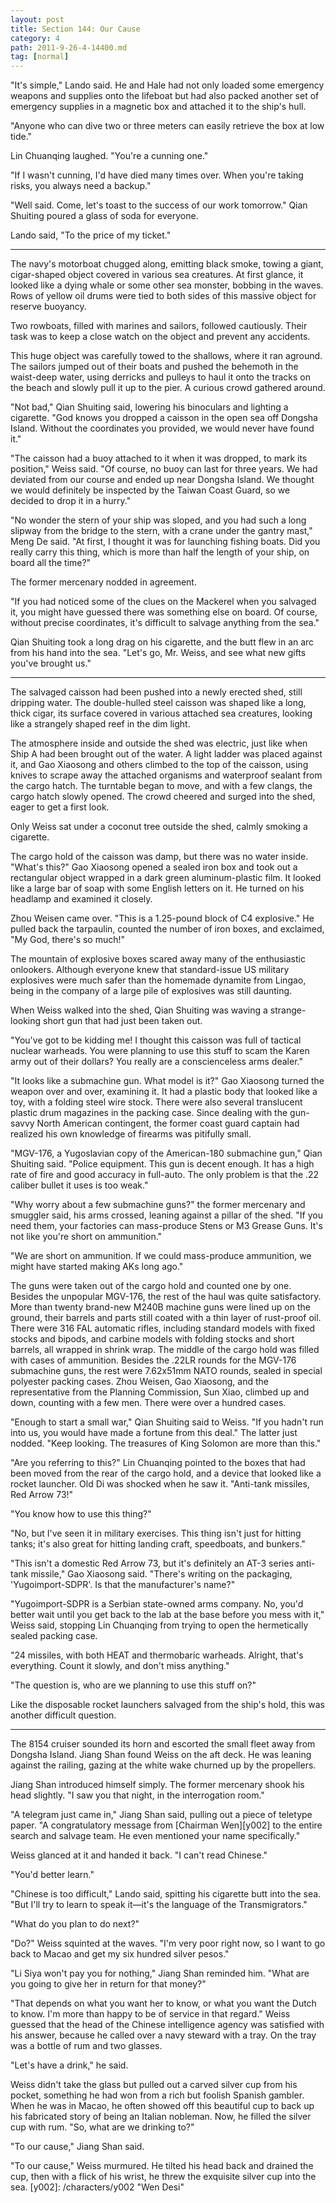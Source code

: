 ```yaml
---
layout: post
title: Section 144: Our Cause
category: 4
path: 2011-9-26-4-14400.md
tag: [normal]
---
```


"It's simple," Lando said. He and Hale had not only loaded some emergency weapons and supplies onto the lifeboat but had also packed another set of emergency supplies in a magnetic box and attached it to the ship's hull.

"Anyone who can dive two or three meters can easily retrieve the box at low tide."

Lin Chuanqing laughed. "You're a cunning one."

"If I wasn't cunning, I'd have died many times over. When you're taking risks, you always need a backup."

"Well said. Come, let's toast to the success of our work tomorrow." Qian Shuiting poured a glass of soda for everyone.

Lando said, "To the price of my ticket."

---

The navy's motorboat chugged along, emitting black smoke, towing a giant, cigar-shaped object covered in various sea creatures. At first glance, it looked like a dying whale or some other sea monster, bobbing in the waves. Rows of yellow oil drums were tied to both sides of this massive object for reserve buoyancy.

Two rowboats, filled with marines and sailors, followed cautiously. Their task was to keep a close watch on the object and prevent any accidents.

This huge object was carefully towed to the shallows, where it ran aground. The sailors jumped out of their boats and pushed the behemoth in the waist-deep water, using derricks and pulleys to haul it onto the tracks on the beach and slowly pull it up to the pier. A curious crowd gathered around.

"Not bad," Qian Shuiting said, lowering his binoculars and lighting a cigarette. "God knows you dropped a caisson in the open sea off Dongsha Island. Without the coordinates you provided, we would never have found it."

"The caisson had a buoy attached to it when it was dropped, to mark its position," Weiss said. "Of course, no buoy can last for three years. We had deviated from our course and ended up near Dongsha Island. We thought we would definitely be inspected by the Taiwan Coast Guard, so we decided to drop it in a hurry."

"No wonder the stern of your ship was sloped, and you had such a long slipway from the bridge to the stern, with a crane under the gantry mast," Meng De said. "At first, I thought it was for launching fishing boats. Did you really carry this thing, which is more than half the length of your ship, on board all the time?"

The former mercenary nodded in agreement.

"If you had noticed some of the clues on the Mackerel when you salvaged it, you might have guessed there was something else on board. Of course, without precise coordinates, it's difficult to salvage anything from the sea."

Qian Shuiting took a long drag on his cigarette, and the butt flew in an arc from his hand into the sea. "Let's go, Mr. Weiss, and see what new gifts you've brought us."

---

The salvaged caisson had been pushed into a newly erected shed, still dripping water. The double-hulled steel caisson was shaped like a long, thick cigar, its surface covered in various attached sea creatures, looking like a strangely shaped reef in the dim light.

The atmosphere inside and outside the shed was electric, just like when Ship A had been brought out of the water. A light ladder was placed against it, and Gao Xiaosong and others climbed to the top of the caisson, using knives to scrape away the attached organisms and waterproof sealant from the cargo hatch. The turntable began to move, and with a few clangs, the cargo hatch slowly opened. The crowd cheered and surged into the shed, eager to get a first look.

Only Weiss sat under a coconut tree outside the shed, calmly smoking a cigarette.

The cargo hold of the caisson was damp, but there was no water inside. "What's this?" Gao Xiaosong opened a sealed iron box and took out a rectangular object wrapped in a dark green aluminum-plastic film. It looked like a large bar of soap with some English letters on it. He turned on his headlamp and examined it closely.

Zhou Weisen came over. "This is a 1.25-pound block of C4 explosive." He pulled back the tarpaulin, counted the number of iron boxes, and exclaimed, "My God, there's so much!"

The mountain of explosive boxes scared away many of the enthusiastic onlookers. Although everyone knew that standard-issue US military explosives were much safer than the homemade dynamite from Lingao, being in the company of a large pile of explosives was still daunting.

When Weiss walked into the shed, Qian Shuiting was waving a strange-looking short gun that had just been taken out.

"You've got to be kidding me! I thought this caisson was full of tactical nuclear warheads. You were planning to use this stuff to scam the Karen army out of their dollars? You really are a conscienceless arms dealer."

"It looks like a submachine gun. What model is it?" Gao Xiaosong turned the weapon over and over, examining it. It had a plastic body that looked like a toy, with a folding steel wire stock. There were also several translucent plastic drum magazines in the packing case. Since dealing with the gun-savvy North American contingent, the former coast guard captain had realized his own knowledge of firearms was pitifully small.

"MGV-176, a Yugoslavian copy of the American-180 submachine gun," Qian Shuiting said. "Police equipment. This gun is decent enough. It has a high rate of fire and good accuracy in full-auto. The only problem is that the .22 caliber bullet it uses is too weak."

"Why worry about a few submachine guns?" the former mercenary and smuggler said, his arms crossed, leaning against a pillar of the shed. "If you need them, your factories can mass-produce Stens or M3 Grease Guns. It's not like you're short on ammunition."

"We are short on ammunition. If we could mass-produce ammunition, we might have started making AKs long ago."

The guns were taken out of the cargo hold and counted one by one. Besides the unpopular MGV-176, the rest of the haul was quite satisfactory. More than twenty brand-new M240B machine guns were lined up on the ground, their barrels and parts still coated with a thin layer of rust-proof oil. There were 316 FAL automatic rifles, including standard models with fixed stocks and bipods, and carbine models with folding stocks and short barrels, all wrapped in shrink wrap. The middle of the cargo hold was filled with cases of ammunition. Besides the .22LR rounds for the MGV-176 submachine guns, the rest were 7.62x51mm NATO rounds, sealed in special polyester packing cases. Zhou Weisen, Gao Xiaosong, and the representative from the Planning Commission, Sun Xiao, climbed up and down, counting with a few men. There were over a hundred cases.

"Enough to start a small war," Qian Shuiting said to Weiss. "If you hadn't run into us, you would have made a fortune from this deal." The latter just nodded. "Keep looking. The treasures of King Solomon are more than this."

"Are you referring to this?" Lin Chuanqing pointed to the boxes that had been moved from the rear of the cargo hold, and a device that looked like a rocket launcher. Old Di was shocked when he saw it. "Anti-tank missiles, Red Arrow 73!"

"You know how to use this thing?"

"No, but I've seen it in military exercises. This thing isn't just for hitting tanks; it's also great for hitting landing craft, speedboats, and bunkers."

"This isn't a domestic Red Arrow 73, but it's definitely an AT-3 series anti-tank missile," Gao Xiaosong said. "There's writing on the packaging, 'Yugoimport-SDPR'. Is that the manufacturer's name?"

"Yugoimport-SDPR is a Serbian state-owned arms company. No, you'd better wait until you get back to the lab at the base before you mess with it," Weiss said, stopping Lin Chuanqing from trying to open the hermetically sealed packing case.

"24 missiles, with both HEAT and thermobaric warheads. Alright, that's everything. Count it slowly, and don't miss anything."

"The question is, who are we planning to use this stuff on?"

Like the disposable rocket launchers salvaged from the ship's hold, this was another difficult question.

---

The 8154 cruiser sounded its horn and escorted the small fleet away from Dongsha Island. Jiang Shan found Weiss on the aft deck. He was leaning against the railing, gazing at the white wake churned up by the propellers.

Jiang Shan introduced himself simply. The former mercenary shook his head slightly. "I saw you that night, in the interrogation room."

"A telegram just came in," Jiang Shan said, pulling out a piece of teletype paper. "A congratulatory message from [Chairman Wen][y002] to the entire search and salvage team. He even mentioned your name specifically."

Weiss glanced at it and handed it back. "I can't read Chinese."

"You'd better learn."

"Chinese is too difficult," Lando said, spitting his cigarette butt into the sea. "But I'll try to learn to speak it—it's the language of the Transmigrators."

"What do you plan to do next?"

"Do?" Weiss squinted at the waves. "I'm very poor right now, so I want to go back to Macao and get my six hundred silver pesos."

"Li Siya won't pay you for nothing," Jiang Shan reminded him. "What are you going to give her in return for that money?"

"That depends on what you want her to know, or what you want the Dutch to know. I'm more than happy to be of service in that regard." Weiss guessed that the head of the Chinese intelligence agency was satisfied with his answer, because he called over a navy steward with a tray. On the tray was a bottle of rum and two glasses.

"Let's have a drink," he said.

Weiss didn't take the glass but pulled out a carved silver cup from his pocket, something he had won from a rich but foolish Spanish gambler. When he was in Macao, he often showed off this beautiful cup to back up his fabricated story of being an Italian nobleman. Now, he filled the silver cup with rum. "So, what are we drinking to?"

"To our cause," Jiang Shan said.

"To our cause," Weiss murmured. He tilted his head back and drained the cup, then with a flick of his wrist, he threw the exquisite silver cup into the sea.
[y002]: /characters/y002 "Wen Desi"
